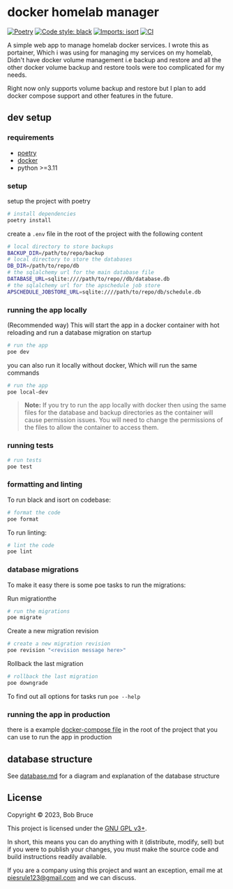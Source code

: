 # docker homelab manager

[![Poetry](https://img.shields.io/endpoint?url=https://python-poetry.org/badge/v0.json)](https://python-poetry.org/)
[![Code style: black](https://img.shields.io/badge/code%20style-black-000000.svg)](https://github.com/psf/black)
[![Imports: isort](https://img.shields.io/badge/%20imports-isort-%231674b1?style=flat&labelColor=ef8336)](https://pycqa.github.io/isort/)
[![CI](https://github.com/mrllama123/docker-homelab-manager/actions/workflows/ci.yml/badge.svg)](https://github.com/mrllama123/docker-homelab-manager/actions/workflows/ci.yml)

A simple web app to manage homelab docker services. I wrote this as portainer, Which i was using for managing my services on my homelab, Didn't have docker volume management i.e backup and restore and all the other docker volume backup and restore tools were too complicated for my needs.

Right now only supports volume backup and restore but I plan to add docker compose support and other features in the future.

## dev setup

### requirements

- [poetry](https://python-poetry.org/docs/#installation)
- [docker](https://docs.docker.com/get-docker/)
- python >=3.11

### setup

setup the project with poetry

```bash
# install dependencies
poetry install
```

create a `.env` file in the root of the project with the following content

```bash
# local directory to store backups
BACKUP_DIR=/path/to/repo/backup
# local directory to store the databases
DB_DIR=/path/to/repo/db
# the sqlalchemy url for the main database file
DATABASE_URL=sqlite:////path/to/repo//db/database.db
# the sqlalchemy url for the apschedule job store
APSCHEDULE_JOBSTORE_URL=sqlite:////path/to/repo/db/schedule.db
```


### running the app locally

(Recommended way) This will start the app in a docker container with hot reloading and run a database migration on startup

```bash
# run the app
poe dev
```

you can also run it locally without docker, Which will run the same commands 
    
```bash
# run the app
poe local-dev
```

> **Note:** If you try to run the app locally with docker then using the same files for the database and backup directories as the container will cause permission issues. You will need to change the permissions of the files to allow the container to access them.

### running tests

```bash
# run tests
poe test
```

### formatting and linting

To run black and isort on codebase:

```bash
# format the code
poe format
```

To run linting:

```bash 
# lint the code
poe lint
```

### database migrations

To make it easy there is some poe tasks to run the migrations:

Run migrationthe

```bash
# run the migrations
poe migrate
```

Create a new migration revision

```bash
# create a new migration revision
poe revision "<revision message here>"
```

Rollback the last migration

```bash
# rollback the last migration
poe downgrade
```

To find out all options for tasks run `poe --help`


### running the app in production

there is a example [docker-compose file](./docker-compose.yml) in the root of the project that you can use to run the app in production

## database structure

See [database.md](./docs/database.md) for a diagram and explanation of the database structure

## License

Copyright © 2023, Bob Bruce

This project is licensed under the [GNU GPL v3+](https://github.com/mrllama123/docker-homelab-manager/blob/main/LICENSE.txt).

In short, this means you can do anything with it (distribute, modify, sell) but if you were to publish your changes, you must make the source code and build instructions readily available.

If you are a company using this project and want an exception, email me at [piesrule123@gmail.com](mailto:piesrule123@gmail.com) and we can discuss.
